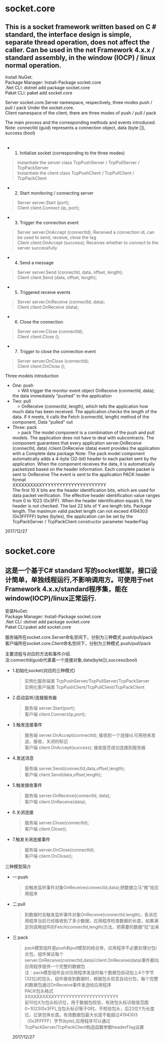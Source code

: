 ﻿socket.core
===

This is a socket framework written based on C # standard, the interface design is simple, separate thread operation, does not affect the caller. Can be used in the net Framework 4.x.x / standard assembly, in the window (IOCP) / linux normal operation.
---

Install NuGet:   
Package Manager: Install-Package socket.core   
.Net CLI: dotnet add package socket.core   
Paket CLI: paket add socket.core   
   
Server socket.core.Server namespace, respectively, three modes push / pull / pack
Under the socket.core.   
Client namespace of the client, there are three modes of push / pull / pack   
  
The main process and the corresponding methods and events introduced.  
Note: connectId (guid) represents a connection object, data (byte []), success (bool)  
    
* 1. Initialize socket (corresponding to the three modes)  
> Instantiate the server class TcpPushServer / TcpPullServer / TcpPackServer  
> Instantiate the client class TcpPushClient / TcpPullClient / TcpPackClient  
* 2. Start monitoring / connecting server  
> Server server.Start (port);  
> Client client.Connect (ip, port);  
* 3. Trigger the connection event   
> Server server.OnAccept (connectId); Received a connection id, can be used to send, receive, close the tag  
> Client client.OnAccept (success); Receives whether to connect to the server successfully   
* 4. Send a message  
> Server server.Send (connectId, data, offset, length);  
> Client client.Send (data, offset, length);  
* 5. Triggered receive events  
> Server server.OnReceive (connectId, data);   
> Client client.OnReceive (data);   
* 6. Close the connection   
> Server server.Close (connectId);   
> Client client.Close ();   
* 7. Trigger to close the connection event   
> Server server.OnClose (connectId);   
> Client client.OnClose ();   


Three models introduction   
* One: push  
    > Will trigger the monitor event object OnReceive (connectId, data); the data immediately "pushed" to the application
* Two: pull  
    > OnReceive (connectId, length), which tells the application how much data has been received. The application checks the length of the data. If it meets, it calls the Fetch (connectId, length) method of the component, Data "pulled" out
* Three: pack  
    > pack The model component is a combination of the push and pull models. The application does not have to deal with subcontracts. The component guarantees that every application server.OnReceive (connectId, data) /client.OnReceive (data) event provides the application with a Complete data package
Note: The pack model component automatically adds a 4-byte (32-bit) header to each packet sent by the application. When the component receives the data, it is automatically packetized based on the header information. Each complete packet is sent to OnReceive The event is sent to the application
PACK header format  
XXXXXXXXXXYYYYYYYYYYYYYYYYYYYYYY  
The first 10 X bits are the header identification bits, which are used for data packet verification. The effective header identification value ranges from 0 to 1023 (0x3FF). When the header identification equals 0, the header is not checked. The last 22 bits of Y are length bits. Package length. The maximum valid packet length can not exceed 4194303 (0x3FFFFF) bytes (bytes), the application can be set by the TcpPackServer / TcpPackClient constructor parameter headerFlag  

2017/12/27  


socket.core 
===

这是一个基于C# standard 写的socket框架，接口设计简单，单独线程运行,不影响调用方。可使用于net Framework 4.x.x/standard程序集，能在window(IOCP)/linux正常运行.
---

安装NuGet:  
Package Manager: Install-Package socket.core   
.Net CLI :dotnet add package socket.core      
Paket CLI:paket add socket.core         

服务端所在socket.core.Server命名空间下，分别为三种模式 push/pull/pack    
客户端所在socket.core.Client命名空间下，分别为三种模式 push/pull/pack    

主要流程与对应的方法和事件介绍.    
注:connectId(guid)代表着一个连接对象,data(byte[]),success(bool)   
  
* 1.初始化socket(对应的三种模式)    
	>实例化服务端类 TcpPushServer/TcpPullServer/TcpPackServer     
	>实例化客户端类 TcpPushClient/TcpPullClient/TcpPackClient    
* 2.启动监听/连接服务器   
	>服务端 server.Start(port);   
	>客户端 client.Connect(ip,port);   
* 3.触发连接事件   
	>服务端 server.OnAccept(connectId);		接收到一个连接id,可用他来发送，接收，关闭的标记   
	>客户端 client.OnAccept(success);		接收是否成功连接到服务器   
* 4.发送消息   
	>服务端 server.Send(connectId,data,offset,length);  
	>客户端 client.Send(data,offset,length);
* 5.触发接收事件  
	>服务端 server.OnReceive(connectId, data);  
	>客户端 client.OnReceive(data);  
* 6.关闭连接  
	>服务端 server.Close(connectId);   
	>客户端 client.Close();   
* 7.触发关闭连接事件   
	>服务端 server.OnClose(connectId);   
	>客户端 client.OnClose();    


三种模型简介   
* 一:push   
    >会触发监听事件对象OnReceive(connectId,data);把数据立马“推”给应用程序  
* 二:pull   
    >到数据时会触发监听事件对象OnReceive(connectId,length)，告诉应用程序当前已经接收到了多少数据，应用程序检查数据的长度，如果满足则调用组件的Fetch(connectId,length)方法，把需要的数据“拉”出来  
* 三:pack   
    >pack模型组件是push和pull模型的结合体，应用程序不必要处理分包/合包，组件保证每个server.OnReceive(connectId,data)/client.OnReceive(data)事件都向应用程序提供一个完整的数据包   
	注：pack模型组件会对应用程序发送的每个数据包自动加上4个字节(32位)的包头，组件接收到数据时，根据包头信息自动分包，每个完整的数据包通过OnReceive事件发送给应用程序   
	PACK包头格式   
	XXXXXXXXXXYYYYYYYYYYYYYYYYYYYYYY   
	前10位X为包头标识位，用于数据包校验，有效包头标识取值范围0~1023(0x3FF),当包头标识等于0时，不校验包头，后22位Y为长度位，记录包体长度。有效数据包最大长度不能超过4194303（0x3FFFFF）字节(byte),应用程序可以通过TcpPackServer/TcpPackClient构造函数参数headerFlag设置    
	  
	    
	  
	2017/12/27